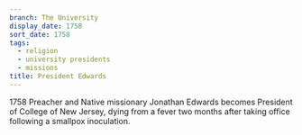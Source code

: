 ```yaml
---
branch: The University
display_date: 1758
sort_date: 1758
tags:
  - religion
  - university presidents
  - missions
title: President Edwards
---
```


1758 Preacher and Native missionary Jonathan Edwards becomes President of College of New Jersey, dying from a fever two months after taking office following a smallpox inoculation.
